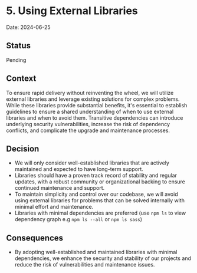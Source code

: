 # 5. Using External Libraries

Date: 2024-06-25

## Status

Pending

## Context

To ensure rapid delivery without reinventing the wheel, we will utilize external libraries and leverage existing solutions for complex problems. While these libraries provide substantial benefits, it's essential to establish guidelines to ensure a shared understanding of when to use external libraries and when to avoid them. Transitive dependencies can introduce underlying security vulnerabilities, increase the risk of dependency conflicts, and complicate the upgrade and maintenance processes.

## Decision

- We will only consider well-established libraries that are actively maintained and expected to have long-term support.
- Libraries should have a proven track record of stability and regular updates, with a robust community or organizational backing to ensure continued maintenance and support.
- To maintain simplicity and control over our codebase, we will avoid using external libraries for problems that can be solved internally with minimal effort and maintenance.
- Libraries with minimal dependencies are preferred (use `npm ls` to view dependency graph e.g `npm ls --all` or `npm ls sass`)

## Consequences
- By adopting well-established and maintained libraries with minimal dependencies, we enhance the security and stability of our projects and reduce the risk of vulnerabilities and maintenance issues.
